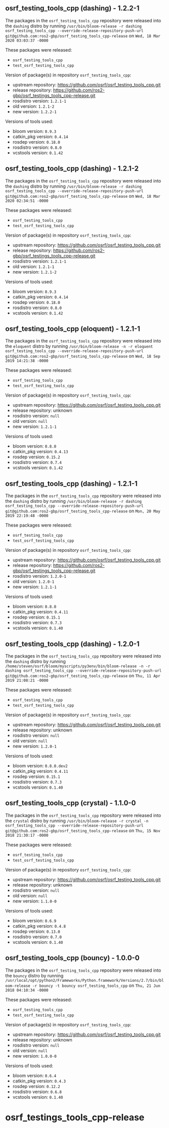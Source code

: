 ## osrf_testing_tools_cpp (dashing) - 1.2.2-1

The packages in the `osrf_testing_tools_cpp` repository were released into the `dashing` distro by running `/usr/bin/bloom-release -r dashing osrf_testing_tools_cpp --override-release-repository-push-url git@github.com:ros2-gbp/osrf_testing_tools_cpp-release` on `Wed, 18 Mar 2020 03:03:37 -0000`

These packages were released:
- `osrf_testing_tools_cpp`
- `test_osrf_testing_tools_cpp`

Version of package(s) in repository `osrf_testing_tools_cpp`:

- upstream repository: https://github.com/osrf/osrf_testing_tools_cpp.git
- release repository: https://github.com/ros2-gbp/osrf_testings_tools_cpp-release.git
- rosdistro version: `1.2.1-1`
- old version: `1.2.1-2`
- new version: `1.2.2-1`

Versions of tools used:

- bloom version: `0.9.3`
- catkin_pkg version: `0.4.14`
- rosdep version: `0.18.0`
- rosdistro version: `0.8.0`
- vcstools version: `0.1.42`


## osrf_testing_tools_cpp (dashing) - 1.2.1-2

The packages in the `osrf_testing_tools_cpp` repository were released into the `dashing` distro by running `/usr/bin/bloom-release -r dashing osrf_testing_tools_cpp --override-release-repository-push-url git@github.com:ros2-gbp/osrf_testing_tools_cpp-release` on `Wed, 18 Mar 2020 02:34:51 -0000`

These packages were released:
- `osrf_testing_tools_cpp`
- `test_osrf_testing_tools_cpp`

Version of package(s) in repository `osrf_testing_tools_cpp`:

- upstream repository: https://github.com/osrf/osrf_testing_tools_cpp.git
- release repository: https://github.com/ros2-gbp/osrf_testings_tools_cpp-release.git
- rosdistro version: `1.2.1-1`
- old version: `1.2.1-1`
- new version: `1.2.1-2`

Versions of tools used:

- bloom version: `0.9.3`
- catkin_pkg version: `0.4.14`
- rosdep version: `0.18.0`
- rosdistro version: `0.8.0`
- vcstools version: `0.1.42`


## osrf_testing_tools_cpp (eloquent) - 1.2.1-1

The packages in the `osrf_testing_tools_cpp` repository were released into the `eloquent` distro by running `/usr/bin/bloom-release -n -r eloquent osrf_testing_tools_cpp --override-release-repository-push-url git@github.com:ros2-gbp/osrf_testing_tools_cpp-release` on `Wed, 18 Sep 2019 14:21:38 -0000`

These packages were released:
- `osrf_testing_tools_cpp`
- `test_osrf_testing_tools_cpp`

Version of package(s) in repository `osrf_testing_tools_cpp`:

- upstream repository: https://github.com/osrf/osrf_testing_tools_cpp.git
- release repository: unknown
- rosdistro version: `null`
- old version: `null`
- new version: `1.2.1-1`

Versions of tools used:

- bloom version: `0.8.0`
- catkin_pkg version: `0.4.13`
- rosdep version: `0.15.2`
- rosdistro version: `0.7.4`
- vcstools version: `0.1.42`


## osrf_testing_tools_cpp (dashing) - 1.2.1-1

The packages in the `osrf_testing_tools_cpp` repository were released into the `dashing` distro by running `/usr/bin/bloom-release -r dashing osrf_testing_tools_cpp --override-release-repository-push-url git@github.com:ros2-gbp/osrf_testing_tools_cpp-release` on `Mon, 20 May 2019 22:19:48 -0000`

These packages were released:
- `osrf_testing_tools_cpp`
- `test_osrf_testing_tools_cpp`

Version of package(s) in repository `osrf_testing_tools_cpp`:

- upstream repository: https://github.com/osrf/osrf_testing_tools_cpp.git
- release repository: https://github.com/ros2-gbp/osrf_testings_tools_cpp-release.git
- rosdistro version: `1.2.0-1`
- old version: `1.2.0-1`
- new version: `1.2.1-1`

Versions of tools used:

- bloom version: `0.8.0`
- catkin_pkg version: `0.4.11`
- rosdep version: `0.15.1`
- rosdistro version: `0.7.3`
- vcstools version: `0.1.40`


## osrf_testing_tools_cpp (dashing) - 1.2.0-1

The packages in the `osrf_testing_tools_cpp` repository were released into the `dashing` distro by running `/home/steven/osrf/bloom/myscripts/py3env/bin/bloom-release -n -r dashing osrf_testing_tools_cpp --override-release-repository-push-url git@github.com:ros2-gbp/osrf_testing_tools_cpp-release` on `Thu, 11 Apr 2019 21:08:21 -0000`

These packages were released:
- `osrf_testing_tools_cpp`
- `test_osrf_testing_tools_cpp`

Version of package(s) in repository `osrf_testing_tools_cpp`:

- upstream repository: https://github.com/osrf/osrf_testing_tools_cpp.git
- release repository: unknown
- rosdistro version: `null`
- old version: `null`
- new version: `1.2.0-1`

Versions of tools used:

- bloom version: `0.8.0.dev2`
- catkin_pkg version: `0.4.11`
- rosdep version: `0.15.1`
- rosdistro version: `0.7.3`
- vcstools version: `0.1.40`


## osrf_testing_tools_cpp (crystal) - 1.1.0-0

The packages in the `osrf_testing_tools_cpp` repository were released into the `crystal` distro by running `/usr/bin/bloom-release -r crystal -n osrf_testing_tools_cpp --override-release-repository-push-url git@github.com:ros2-gbp/osrf_testing_tools_cpp-release` on `Thu, 15 Nov 2018 21:30:17 -0000`

These packages were released:
- `osrf_testing_tools_cpp`
- `test_osrf_testing_tools_cpp`

Version of package(s) in repository `osrf_testing_tools_cpp`:

- upstream repository: https://github.com/osrf/osrf_testing_tools_cpp.git
- release repository: unknown
- rosdistro version: `null`
- old version: `null`
- new version: `1.1.0-0`

Versions of tools used:

- bloom version: `0.6.9`
- catkin_pkg version: `0.4.8`
- rosdep version: `0.13.0`
- rosdistro version: `0.7.0`
- vcstools version: `0.1.40`


## osrf_testing_tools_cpp (bouncy) - 1.0.0-0

The packages in the `osrf_testing_tools_cpp` repository were released into the `bouncy` distro by running `/usr/local/opt/python2/Frameworks/Python.framework/Versions/2.7/bin/bloom-release -r bouncy -t bouncy osrf_testing_tools_cpp` on `Thu, 21 Jun 2018 04:10:34 -0000`

These packages were released:
- `osrf_testing_tools_cpp`
- `test_osrf_testing_tools_cpp`

Version of package(s) in repository `osrf_testing_tools_cpp`:

- upstream repository: https://github.com/osrf/osrf_testing_tools_cpp.git
- release repository: unknown
- rosdistro version: `null`
- old version: `null`
- new version: `1.0.0-0`

Versions of tools used:

- bloom version: `0.6.4`
- catkin_pkg version: `0.4.3`
- rosdep version: `0.12.2`
- rosdistro version: `0.6.8`
- vcstools version: `0.1.40`


# osrf_testings_tools_cpp-release